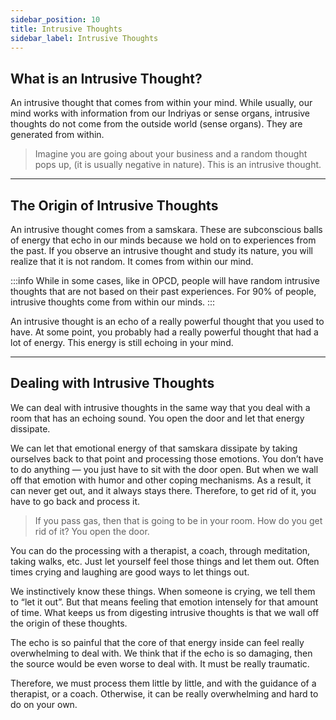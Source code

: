 ```yaml
---
sidebar_position: 10
title: Intrusive Thoughts
sidebar_label: Intrusive Thoughts
---
```


## What is an Intrusive Thought?
An intrusive thought that comes from within your mind. While usually, our mind works with information from our Indriyas or sense organs, intrusive thoughts do not come from the outside world (sense organs). They are generated from within.

> Imagine you are going about your business and a random thought pops up, (it is usually negative in nature). This is an intrusive thought.

---

## The Origin of Intrusive Thoughts
An intrusive thought comes from a samskara. These are subconscious balls of energy that echo in our minds because we hold on to experiences from the past. If you observe an intrusive thought and study its nature, you will realize that it is not random. It comes from within our mind.

:::info
While in some cases, like in OPCD, people will have random intrusive thoughts that are not based on their past experiences. For 90% of people, intrusive thoughts come from within our minds.
:::

An intrusive thought is an echo of a really powerful thought that you used to have. At some point, you probably had a really powerful thought that had a lot of energy. This energy is still echoing in your mind.

---

## Dealing with Intrusive Thoughts
We can deal with intrusive thoughts in the same way that you deal with a room that has an echoing sound. You open the door and let that energy dissipate.

We can let that emotional energy of that samskara dissipate by taking ourselves back to that point and processing those emotions. You don’t have to do anything — you just have to sit with the door open. But when we wall off that emotion with humor and other coping mechanisms. As a result, it can never get out, and it always stays there. Therefore, to get rid of it, you have to go back and process it.

> If you pass gas, then that is going to be in your room. How do you get rid of it? You open the door.

You can do the processing with a therapist, a coach, through meditation, taking walks, etc. Just let yourself feel those things and let them out. Often times crying and laughing are good ways to let things out.

We instinctively know these things. When someone is crying, we tell them to “let it out”. But that means feeling that emotion intensely for that amount of time. What keeps us from digesting intrusive thoughts is that we wall off the origin of these thoughts.

The echo is so painful that the core of that energy inside can feel really overwhelming to deal with. We think that if the echo is so damaging, then the source would be even worse to deal with. It must be really traumatic.

Therefore, we must process them little by little, and with the guidance of a therapist, or a coach. Otherwise, it can be really overwhelming and hard to do on your own.